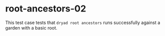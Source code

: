 
# root-ancestors-02

This test case tests that `dryad root ancestors` runs successfully against a garden with a basic root.
